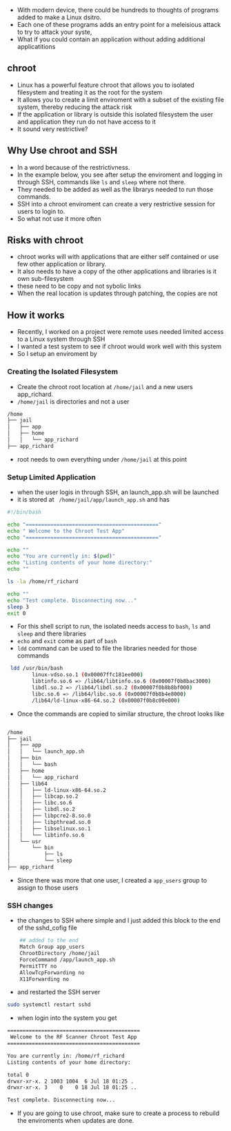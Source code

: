 
- With modern device, there could be hundreds to thoughts of programs added to make a Linux dsitro.
- Each one of these programs adds an entry point for a meleisious attack to try to attack your syste,
- What if you could contain an application without adding additional applicatitions

## chroot
- Linux has a powerful feature chroot that allows you to isolated filesystem and treating it as the root for the system
- It allows you to create a limit enviroment with a subset of the existing file system, thereby reducing the attack risk
- If the application or library is outside this isolated filesystem the user and application they run do not have access to it
- It sound very restrictive?

## Why Use chroot and SSH
- In a word because of the restrictivness.
- In the example below, you see after setup the enviroment and logging in through SSH, commands like `ls` and `sleep` where not there.
- They needed to be added as well as the librarys needed to run those commands.
- SSH into a chroot enviroment can create a very restrictive session for users to login to.
- So what not use it more often

## Risks with chroot
- chroot works will with applications that are either self contained or use few other application or library.
- It also needs to have a copy of the other applications and libraries is it own sub-filesystem
- these need to be copy and not sybolic links
- When the real location is updates through patching, the copies are not


## How it works
- Recently, I worked on a project were remote uses needed limited access to a Linux system through SSH
- I wanted a test system to see if chroot would work well with this system
- So I setup an enviroment by

### Creating the Isolated Filesystem
- Create the chroot root location at `/home/jail` and a new users app_richard.
- `/home/jail` is directories and not a user

```bash
/home
├── jail
│   ├── app
│   ├── home
│   │   └── app_richard
├── app_richard 
```
- root needs to own everything under `/home/jail` at this point

### Setup Limited Application
- when the user logis in through SSH, an launch_app.sh will be launched
- it is stored at ` /home/jail/app/launch_app.sh` and has
```bash
#!/bin/bash

echo "==========================================="
echo " Welcome to the Chroot Test App"
echo "==========================================="

echo ""
echo "You are currently in: $(pwd)"
echo "Listing contents of your home directory:"
echo ""

ls -la /home/rf_richard

echo ""
echo "Test complete. Disconnecting now..."
sleep 3
exit 0

```
- For this shell script to run, the isolated needs access to `bash`, `ls` and `sleep` and there libraries
- `echo` and `exit` come as part of  `bash`
- `ldd` command can be used to file the libraries needed for those commands
```bash
 ldd /usr/bin/bash
        linux-vdso.so.1 (0x00007ffc181ee000)
        libtinfo.so.6 => /lib64/libtinfo.so.6 (0x00007f0b8bac3000)
        libdl.so.2 => /lib64/libdl.so.2 (0x00007f0b8b8bf000)
        libc.so.6 => /lib64/libc.so.6 (0x00007f0b8b4e8000)
        /lib64/ld-linux-x86-64.so.2 (0x00007f0b8c00e000)

```
- Once the commands are copied to similar structure, the chroot looks like
```bash

/home
├── jail
│   ├── app
│   │   └── launch_app.sh
│   ├── bin
│   │   └── bash
│   ├── home
│   │   └── app_richard
│   ├── lib64
│   │   ├── ld-linux-x86-64.so.2
│   │   ├── libcap.so.2
│   │   ├── libc.so.6
│   │   ├── libdl.so.2
│   │   ├── libpcre2-8.so.0
│   │   ├── libpthread.so.0
│   │   ├── libselinux.so.1
│   │   └── libtinfo.so.6
│   └── usr
│       └── bin
│           ├── ls
│           └── sleep
├── app_richard 
```
- Since there was more that one user, I created a `app_users` group to assign to those users

### SSH changes
- the changes to SSH where simple and I just added this block to the end of the sshd_cofig file
```bash
    ## added to the end
    Match Group app_users
    ChrootDirectory /home/jail
    ForceCommand /app/launch_app.sh
    PermitTTY no
    AllowTcpForwarding no
    X11Forwarding no
```
- and restarted the SSH server
``` bash
sudo systemctl restart sshd
```
- when login into the system you get
```bash
===========================================
 Welcome to the RF Scanner Chroot Test App
===========================================

You are currently in: /home/rf_richard
Listing contents of your home directory:

total 0
drwxr-xr-x. 2 1003 1004  6 Jul 18 01:25 .
drwxr-xr-x. 3    0    0 18 Jul 18 01:25 ..

Test complete. Disconnecting now...
```

- If you are going to use chroot, make sure to create a process to rebuild the enviroments when updates are done.
